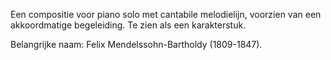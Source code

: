 Een compositie voor piano solo met cantabile melodielijn, voorzien van een akkoordmatige begeleiding. Te zien als een karakterstuk.

Belangrijke naam: Felix Mendelssohn-Bartholdy (1809-1847).
